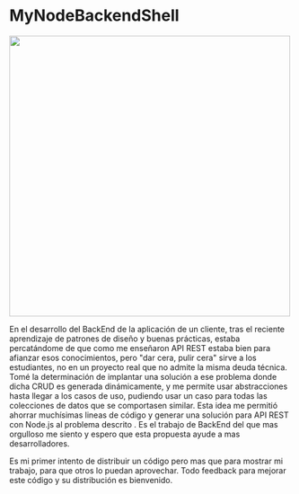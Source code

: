 # MyNodeBackendShell

<img src="https://upload.wikimedia.org/wikipedia/commons/d/d9/Node.js_logo.svg" width=500>

En el desarrollo del BackEnd de la aplicación de un cliente, tras el reciente aprendizaje de patrones de diseño y buenas prácticas, estaba percatándome de que como me enseñaron API REST estaba bien para afianzar esos conocimientos, pero "dar cera, pulir cera" sirve a los estudiantes, no en un proyecto real que no admite la misma deuda técnica. Tomé la determinación de implantar una solución a ese problema donde dicha CRUD es generada dinámicamente, y me permite usar abstracciones hasta llegar a los casos de uso, pudiendo usar un caso para todas las colecciones de datos que se comportasen similar. Esta idea me permitió ahorrar muchísimas lineas de código y generar una solución para API REST con Node.js al problema descrito . Es el trabajo de BackEnd del que mas orgulloso me siento y espero que esta propuesta ayude a mas desarrolladores.

Es mi primer intento de distribuir un código pero mas que para mostrar mi trabajo, para que otros lo puedan aprovechar. Todo feedback para mejorar este código y su distribución es bienvenido.
